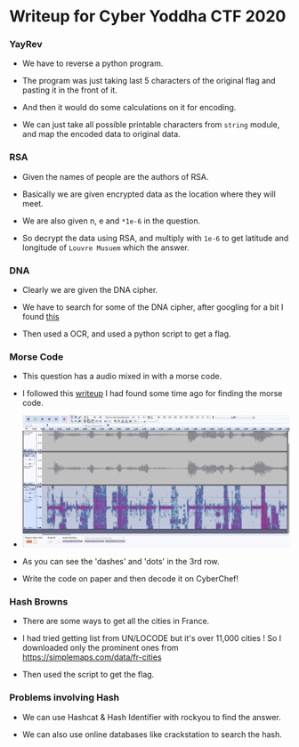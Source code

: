 # Writeup for Cyber Yoddha CTF 2020

### YayRev

- We have to reverse a python program.

- The program was just taking last 5 characters of the original flag and pasting it in the front of it.

- And then it would do some calculations on it for encoding.

- We can just take all possible printable characters from `string` module, and map the encoded data to original data.

### RSA

- Given the names of people are the authors of RSA.

- Basically we are given encrypted data as the location where they will meet.

- We are also given n, e and `*1e-6` in the question.

- So decrypt the data using RSA, and multiply with `1e-6` to get latitude and longitude of `Louvre Musuem` which the answer.

### DNA

- Clearly we are given the DNA cipher.

- We have to search for some of the DNA cipher, after googling for a bit I found [this](https://github.com/ctfs/write-ups-2016/tree/master/qiwi-infosec-ctf-2016/crypto/3-100)

- Then used a OCR, and used a python script to get a flag.

### Morse Code

- This question has a audio mixed in with a morse code.

- I followed this [writeup](https://ctftime.org/writeup/18400) I had found some time ago for finding the morse code.

- ![](./audacity.png)

- As you can see the 'dashes' and 'dots' in the 3rd row.

- Write the code on paper and then decode it on CyberChef!

### Hash Browns

- There are some ways to get all the cities in France.

- I had tried getting list from UN/LOCODE but it's over 11,000 cities ! So I downloaded only the prominent ones from https://simplemaps.com/data/fr-cities

- Then used the script to get the flag.

### Problems involving Hash

- We can use Hashcat & Hash Identifier with rockyou to find the answer.

- We can also use online databases like crackstation to search the hash.